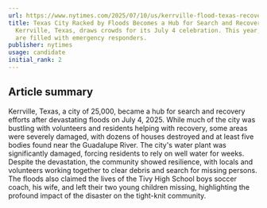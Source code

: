 ```yaml
---
url: https://www.nytimes.com/2025/07/10/us/kerrville-flood-texas-recovery.html
title: Texas City Racked by Floods Becomes a Hub for Search and RecoveryMost summers,
  Kerrville, Texas, draws crowds for its July 4 celebration. This year, the streets
  are filled with emergency responders.
publisher: nytimes
usage: candidate
initial_rank: 2
---
```

## Article summary
Kerrville, Texas, a city of 25,000, became a hub for search and recovery efforts after devastating floods on July 4, 2025. While much of the city was bustling with volunteers and residents helping with recovery, some areas were severely damaged, with dozens of houses destroyed and at least five bodies found near the Guadalupe River. The city's water plant was significantly damaged, forcing residents to rely on well water for weeks. Despite the devastation, the community showed resilience, with locals and volunteers working together to clear debris and search for missing persons. The floods also claimed the lives of the Tivy High School boys soccer coach, his wife, and left their two young children missing, highlighting the profound impact of the disaster on the tight-knit community.
